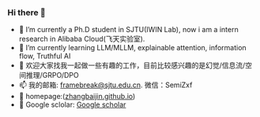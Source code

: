 ### Hi there 👋

- 🔭 I’m currently a Ph.D student in SJTU(IWIN Lab), now i am a intern research in Alibaba Cloud(飞天实验室). 
- 🌱 I’m currently learning LLM/MLLM, explainable attention, information flow, Truthful AI
- 💬 欢迎大家找我一起做一些有趣的工作，目前比较感兴趣的是幻觉/信息流/空间推理/GRPO/DPO
- 📫 我的邮箱: framebreak@sjtu.edu.cn. 微信：SemiZxf
- 🌱 homepage:([zhangbaijin.github.io](https://zhangbaijin.github.io/))
- 💬 Google sclolar: [Google scholar](https://scholar.google.co.jp/citations?hl=zh-CN&user=Y6Z5xQQAAAAJ) 

